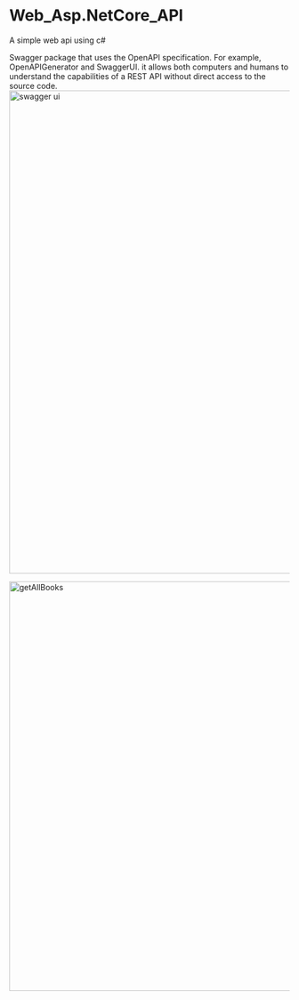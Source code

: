 # Web_Asp.NetCore_API
A simple web api using c#  

Swagger package that uses the OpenAPI specification.
For example, OpenAPIGenerator and SwaggerUI.
it allows both computers and humans to understand the capabilities of a REST API without direct access to the source code.
<img width="868" alt="swagger ui" src="https://user-images.githubusercontent.com/67971889/141200857-64936892-9f11-4d8e-85bb-72f3a4d5885e.PNG">

<img width="736" alt="getAllBooks" src="https://user-images.githubusercontent.com/67971889/141201991-8ae5ff16-2f6f-49ca-b8d3-56278ddee967.PNG">

